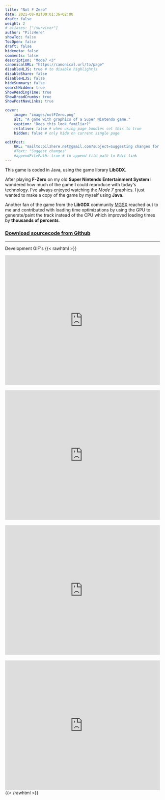 ```yaml
---
title: "Not F Zero"
date: 2021-08-02T00:01:36+02:00
draft: false
weight: 2
# aliases: ["/survivor"]
author: "PilzHere"
showToc: false
TocOpen: false
draft: false
hidemeta: false
comments: false
description: "Mode7 <3"
canonicalURL: "https://canonical.url/to/page"
disableHLJS: true # to disable highlightjs
disableShare: false
disableHLJS: false
hideSummary: false
searchHidden: true
ShowReadingTime: true
ShowBreadCrumbs: true
ShowPostNavLinks: true

cover:
    image: "images/notFZero.png"
    alt: "A game with graphics of a Super Nintendo game."
    caption: "Does this look familiar?"
    relative: false # when using page bundles set this to true
    hidden: false # only hide on current single page

editPost:
    URL: "mailto:pilzhere.net@gmail.com?subject=Suggesting changes for "
    #Text: "Suggest changes"
    #appendFilePath: true # to append file path to Edit link
---
```


This game is coded in Java, using the game library **LibGDX**.

After playing **F-Zero** on my old **Super Nintendo Entertainment System** I wondered how much of the game I could reproduce with today's technology.
I've always enjoyed watching the *Mode 7* graphics.
I just wanted to make a copy of the game by myself using **Java**.

Another fan of the game from the **LibGDX** community [MGSX](https://github.com/mgsx-dev) reached out to me and contributed with loading time optimizations by using the GPU to generate/paint the track instead of the CPU which improved loading times by **thousands of percents**.

### [Download sourcecode from Github](https://github.com/PilzHere/Mode7Racer)
***
Development GIF's
{{< rawhtml >}}
    <div style='position:relative; padding-bottom:calc(74.83% + 44px)'><iframe src='https://gfycat.com/ifr/GrayGreatKakarikis' frameborder='0' scrolling='no' width='100%' height='100%' style='position:absolute;top:0;left:0;' allowfullscreen></iframe></div>
    <br />
    <div style='position:relative; padding-bottom:calc(74.83% + 44px)'><iframe src='https://gfycat.com/ifr/OffensiveDependableCero' frameborder='0' scrolling='no' width='100%' height='100%' style='position:absolute;top:0;left:0;' allowfullscreen></iframe></div>
    <br />
    <div style='position:relative; padding-bottom:calc(74.83% + 44px)'><iframe src='https://gfycat.com/ifr/LoathsomeFewAmazonparrot' frameborder='0' scrolling='no' width='100%' height='100%' style='position:absolute;top:0;left:0;' allowfullscreen></iframe></div>
    <br />
    <div style='position:relative; padding-bottom:calc(74.83% + 44px)'><iframe src='https://gfycat.com/ifr/GoodSatisfiedAsianpiedstarling' frameborder='0' scrolling='no' width='100%' height='100%' style='position:absolute;top:0;left:0;' allowfullscreen></iframe></div>
{{< /rawhtml >}}
